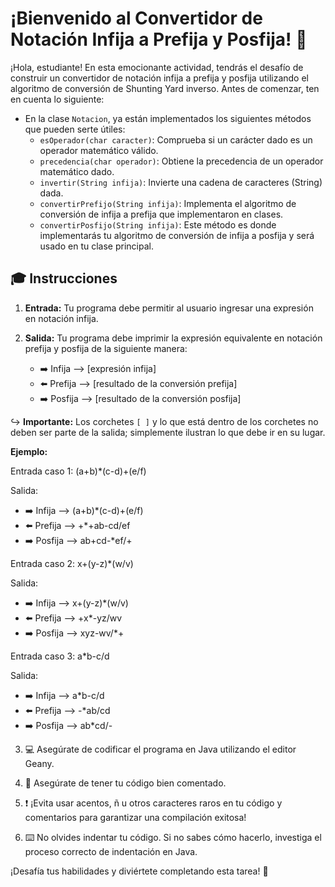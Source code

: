 # ¡Bienvenido al Convertidor de Notación Infija a Prefija y Posfija! :rocket:

¡Hola, estudiante! En esta emocionante actividad, tendrás el desafío de construir un convertidor de notación infija a prefija y posfija utilizando el algoritmo de conversión de Shunting Yard inverso. Antes de comenzar, ten en cuenta lo siguiente:

- En la clase `Notacion`, ya están implementados los siguientes métodos que pueden serte útiles:
  - `esOperador(char caracter)`: Comprueba si un carácter dado es un operador matemático válido.
  - `precedencia(char operador)`: Obtiene la precedencia de un operador matemático dado.
  - `invertir(String infija)`: Invierte una cadena de caracteres (String) dada.
  - `convertirPrefijo(String infija)`: Implementa el algoritmo de conversión de infija a prefija que implementaron en clases.
  - `convertirPosfijo(String infija)`: Este método es donde implementarás tu algoritmo de conversión de infija a posfija y será usado en tu clase principal.

## :mortar_board: Instrucciones

1. **Entrada:** Tu programa debe permitir al usuario ingresar una expresión en notación infija.

2. **Salida:** Tu programa debe imprimir la expresión equivalente en notación prefija y posfija de la siguiente manera:
   - :arrow_right: Infija --> [expresión infija]
   - :arrow_left: Prefija --> [resultado de la conversión prefija]
   - :arrow_right: Posfija --> [resultado de la conversión posfija]

:arrow_right_hook: **Importante:** Los corchetes `[ ]` y lo que está dentro de los corchetes no deben ser parte de la salida; simplemente ilustran lo que debe ir en su lugar.

   **Ejemplo:**

   Entrada caso 1: 
   (a+b)*(c-d)+(e/f)

   Salida: 
   - :arrow_right: Infija --> (a+b)*(c-d)+(e/f)
   - :arrow_left: Prefija --> +*+ab-cd/ef
   - :arrow_right: Posfija --> ab+cd-*ef/+

   Entrada caso 2: 
   x+(y-z)*(w/v)

   Salida: 
   - :arrow_right: Infija --> x+(y-z)*(w/v)
   - :arrow_left: Prefija --> +x*-yz/wv
   - :arrow_right: Posfija --> xyz-wv/*+

   Entrada caso 3: 
   a*b-c/d

   Salida: 
   - :arrow_right: Infija --> a*b-c/d
   - :arrow_left: Prefija --> -*ab/cd
   - :arrow_right: Posfija --> ab*cd/-
  

3. :computer: Asegúrate de codificar el programa en Java utilizando el editor Geany.

4. :page_facing_up: Asegúrate de tener tu código bien comentado.

5. :exclamation: ¡Evita usar acentos, ñ u otros caracteres raros en tu código y comentarios para garantizar una compilación exitosa!

6. :keyboard: No olvides indentar tu código. Si no sabes cómo hacerlo, investiga el proceso correcto de indentación en Java.

¡Desafía tus habilidades y diviértete completando esta tarea! :rocket:
